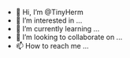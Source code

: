- 👋 Hi, I’m @TinyHerm
- 👀 I’m interested in ...
- 🌱 I’m currently learning ...
- 💞️ I’m looking to collaborate on ...
- 📫 How to reach me ...

<!---
TinyHerm/TinyHerm is a ✨ special ✨ repository because its `README.md` (this file) appears on your GitHub profile.
You can click the Preview link to take a look at your changes.
--->
